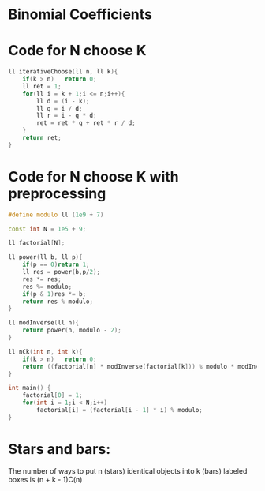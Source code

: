 # Binomial Coefficients

# Code for N choose K
```cpp
ll iterativeChoose(ll n, ll k){
	if(k > n)   return 0;
	ll ret = 1;
	for(ll i = k + 1;i <= n;i++){
		ll d = (i - k);
		ll q = i / d;
		ll r = i - q * d;
		ret = ret * q + ret * r / d;
	}
	return ret;
}
```


# Code for N choose K with preprocessing
```cpp
#define modulo ll (1e9 + 7)

const int N = 1e5 + 9;

ll factorial[N];

ll power(ll b, ll p){
    if(p == 0)return 1;
    ll res = power(b,p/2);
    res *= res;
    res %= modulo;
    if(p & 1)res *= b;
    return res % modulo;
}

ll modInverse(ll n){
    return power(n, modulo - 2);
}

ll nCk(int n, int k){
    if(k > n)   return 0;
    return ((factorial[n] * modInverse(factorial[k])) % modulo * modInverse(factorial[n - k])) % modulo;
}

int main() {
    factorial[0] = 1;
    for(int i = 1;i < N;i++)
        factorial[i] = (factorial[i - 1] * i) % modulo;
}
```

# Stars and bars:
The number of ways to put n (stars) identical objects into k (bars) labeled boxes is (n + k - 1)C(n)
